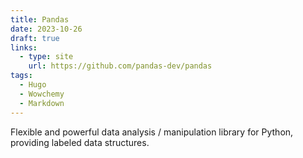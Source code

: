 ```yaml
---
title: Pandas
date: 2023-10-26
draft: true
links:
  - type: site
    url: https://github.com/pandas-dev/pandas
tags:
  - Hugo
  - Wowchemy
  - Markdown
---
```


Flexible and powerful data analysis / manipulation library for Python, providing labeled data structures.

<!--more-->
